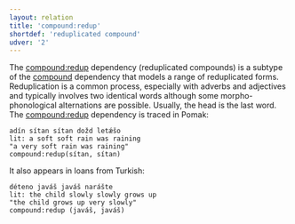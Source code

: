 ```yaml
---
layout: relation
title: 'compound:redup'
shortdef: 'reduplicated compound'
udver: '2'
---
```


The [compound:redup]() dependency (reduplicated compounds) is a subtype of the [compound]() dependency that models a range of reduplicated forms.
Reduplication is a common process, especially with adverbs and adjectives and typically involves two identical words although some morpho-phonological alternations  are possible.
Usually, the head is the last word. The [compound:redup]() dependency is traced in Pomak:  

~~~ sdparse
adín sítan sítan dožd letǽšo  
lit: a soft soft rain was raining
"a very soft rain was raining" 
compound:redup(sítan, sítan)
~~~

It also appears in loans from Turkish:

~~~ sdparse
déteno javáš javáš narášte
lit: the child slowly slowly grows up
"the child grows up very slowly"
compound:redup (javáš, javáš)
~~~
